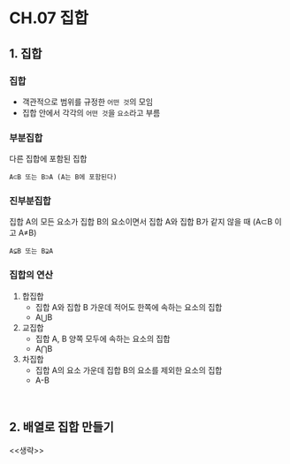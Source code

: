 # CH.07 집합

## 1. 집합

### 집합
- 객관적으로 범위를 규정한 `어떤 것`의 모임
- 집합 안에서 각각의 `어떤 것`을 `요소`라고 부름

### 부분집합
다른 집합에 포함된 집합
```
A⊂B 또는 B⊃A (A는 B에 포함된다) 
```

### 진부분집합
집합 A의 모든 요소가 집합 B의 요소이면서 집합 A와 집합 B가 같지 않을 때 (A⊂B 이고 A≠B)
```
A⊊B 또는 B⊋A
```
### 집합의 연산
1. 합집합
    - 집합 A와 집합 B 가운데 적어도 한쪽에 속하는 요소의 집합
    - A⋃B
2. 교집합
    - 집합 A, B 양쪽 모두에 속하는 요소의 집합
    - A⋂B
3. 차집합
    - 집합 A의 요소 가운데 집합 B의 요소를 제외한 요소의 집합
    - A-B

<br/>

## 2. 배열로 집합 만들기

<<생략>>